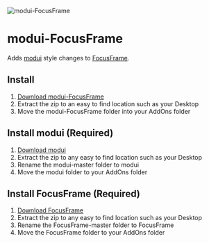 ![modui-FocusFrame](http://i.imgur.com/USsm9eF.png)

# modui-FocusFrame

Adds [modui](https://github.com/obble/modui) style changes to [FocusFrame](https://github.com/wardz/FocusFrame).

## Install

1. [Download modui-FocusFrame](https://github.com/gashole/modui-FocusFrame/releases/download/current/modui-FocusFrame.zip)
2. Extract the zip to an easy to find location such as your Desktop
3. Move the modui-FocusFrame folder into your AddOns folder

## Install modui (Required)

1. [Download modui](https://github.com/obble/modui/archive/master.zip)
2. Extract the zip to any easy to find location such as your Desktop
3. Rename the modui-master folder to modui
4. Move the modui folder to your AddOns folder

## Install FocusFrame (Required)
1. [Download FocusFrame](https://github.com/wardz/FocusFrame/archive/master.zip)
2. Extract the zip to any easy to find location such as your Desktop
3. Rename the FocusFrame-master folder to FocusFrame
4. Move the FocusFrame folder to your AddOns folder